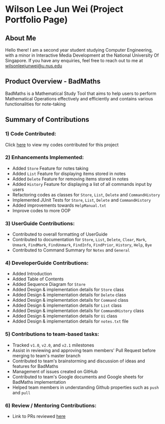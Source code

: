# Wilson Lee Jun Wei (Project Portfolio Page)

## About Me
Hello there!
I am a second year student studying Computer Engineering, with a minor in Interactive Media Development at the National University Of Singapore.
If you have any enquiries, feel free to reach out to me at wilsonleejunwei@u.nus.edu 

## Product Overview - BadMaths
BadMaths is a Mathematical Study Tool that aims to help users to perform Mathematical Operations 
effectively and efficiently and contains various functionalities for note-taking

## Summary of Contributions
### 1) Code Contributed:
Click [here](https://nus-cs2113-ay2223s2.github.io/tp-dashboard/?search=&sort=groupTitle&sortWithin=title&timeframe=commit&mergegroup=&groupSelect=groupByRepos&breakdown=true&checkedFileTypes=docs~functional-code~test-code~other&since=2023-02-17&tabOpen=true&tabType=zoom&zA=WilsonLee2000&zR=AY2223S2-CS2113-F10-2%2Ftp%5Bmaster%5D&zACS=147.97863924050634&zS=2023-02-17&zFS=&zU=2023-04-06&zMG=false&zFTF=commit&zFGS=groupByRepos&zFR=false)
to view my codes contributed for this project

### 2) Enhancements Implemented:
* Added `Store` Feature for notes taking
* Added `List` Feature for displaying items stored in notes
* Added `Delete` Feature for removing items stored in notes
* Added `History` Feature for displaying a list of all commands input by users
* Refactoring codes as classes for `Store`, `List`, `Delete` and `CommandHistory` 
* Implemented JUnit Tests for `Store`, `List`, `Delete` and `CommandHistory`
* Added improvements towards `HelpManual.txt`
* Improve codes to more OOP

### 3) UserGuide Contributions:
* Contributed to overall formatting of UserGuide
* Contributed to documentation for `Store`, `List`, `Delete`, `Clear`, `Mark`, `Unmark`,
`FindMark`, `FindUnmark`, `FindInfo`, `FindPrior`, `History`, `Help`, `Bye`
* Contributed to Command Summary for `Notes` and `General`

### 4) DeveloperGuide Contributions:
* Added Introduction
* Added Table of Contents 
* Added Sequence Diagram for `Store`
* Added Design & implementation details for `Store` class
* Added Design & implementation details for `Delete` class
* Added Design & implementation details for `Command` class
* Added Design & implementation details for `List` class
* Added Design & implementation details for `CommandHistory` class
* Added Design & implementation details for `Ui` class
* Added Design & implementation details for `notes.txt` file

### 5) Contributions to team-based tasks: 
* Tracked `v1.0`, `v2.0`, and `v2.1` milestones
* Assist in reviewing and approving team members' Pull Request before merging to team's master branch
* Contributed to team's brainstorming and discussion of ideas and features for BadMaths
* Management of issues created on GitHub
* Contributed to team's Google documents and Google sheets for BadMaths implementation
* Helped team members in understanding Github properties such as `push` and `pull`

### 6) Review / Mentoring Contributions:
* Link to PRs reviewed [here](https://github.com/AY2223S2-CS2113-F10-2/tp/pulls?q=is%3Apr+reviewed-by%3AWilsonLee2000)
